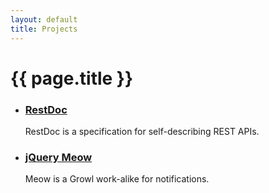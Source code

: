 ```yaml
---
layout: default
title: Projects
---
```

{{ page.title }}
====

* ### [RestDoc](https://github.com/RestDoc)
  RestDoc is a specification for self-describing REST APIs.

* ### [jQuery Meow](/projects/meow.html)
  Meow is a Growl work-alike for notifications.